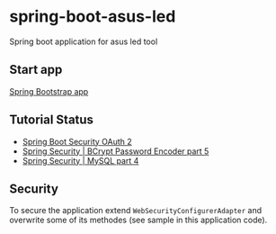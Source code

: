 # spring-boot-asus-led
Spring boot application for asus led tool

## Start app
[Spring Bootstrap app](http://localhost:7070/home.jsp)


## Tutorial Status

* [Spring Boot Security OAuth 2](https://www.youtube.com/watch?v=wfaKvQ0qY3E&list=PLsyeobzWxl7o-Ul7lhFb9-fLjDYapcetO&index=8)
* [Spring Security | BCrypt Password Encoder part 5](https://www.youtube.com/watch?v=qr14n0tTtmE&list=PLsyeobzWxl7o-Ul7lhFb9-fLjDYapcetO&index=6)
* [Spring Security | MySQL part 4](https://www.youtube.com/watch?v=2VKeCZsRNZk&list=PLsyeobzWxl7o-Ul7lhFb9-fLjDYapcetO&index=5)

## Security

To secure the application extend <code>WebSecurityConfigurerAdapter</code> and overwrite some of its methodes (see sample in this application code).